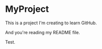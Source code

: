 # MyProject
This is a project I'm creating to learn GitHub.

And you're reading my README file.

Test.
